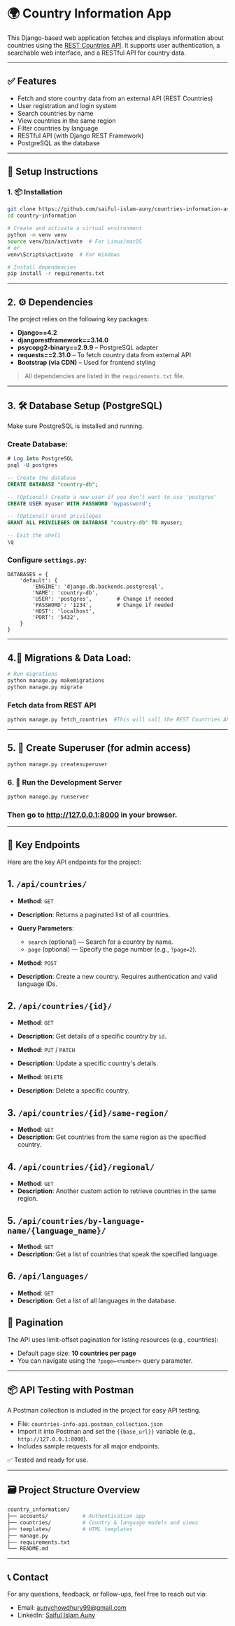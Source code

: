# 🌍 Country Information App

This Django-based web application fetches and displays information about countries using the [REST Countries API](https://restcountries.com/v3.1/all). It supports user authentication, a searchable web interface, and a RESTful API for country data.

---

## ✅ Features

- Fetch and store country data from an external API (REST Countries)
- User registration and login system
- Search countries by name
- View countries in the same region
- Filter countries by language
- RESTful API (with Django REST Framework)
- PostgreSQL as the database

---

## 🚀 Setup Instructions

### 1. 📦 Installation

```bash
git clone https://github.com/saiful-islam-auny/countries-information-assignment-.git
cd country-information

# Create and activate a virtual environment
python -m venv venv
source venv/bin/activate  # For Linux/macOS
# or
venv\Scripts\activate  # For Windows

# Install dependencies
pip install -r requirements.txt
```

---

## 2. ⚙️ Dependencies

The project relies on the following key packages:

- **Django==4.2**
- **djangorestframework==3.14.0**
- **psycopg2-binary==2.9.9** – PostgreSQL adapter
- **requests==2.31.0** – To fetch country data from external API
- **Bootstrap (via CDN)** – Used for frontend styling

> All dependencies are listed in the `requirements.txt` file.

---

## 3. 🛠️ Database Setup (PostgreSQL)

Make sure PostgreSQL is installed and running.

### Create Database:

```sql
# Log into PostgreSQL
psql -U postgres

-- Create the database
CREATE DATABASE "country-db";

-- (Optional) Create a new user if you don’t want to use 'postgres'
CREATE USER myuser WITH PASSWORD 'mypassword';

-- (Optional) Grant privileges
GRANT ALL PRIVILEGES ON DATABASE "country-db" TO myuser;

-- Exit the shell
\q
```

### Configure `settings.py`:

```
DATABASES = {
    'default': {
        'ENGINE': 'django.db.backends.postgresql',
        'NAME': 'country-db',
        'USER': 'postgres',        # Change if needed
        'PASSWORD': '1234',        # Change if needed
        'HOST': 'localhost',
        'PORT': '5432',
    }
}
```

---

## 4.🧱 Migrations & Data Load:

```bash
# Run migrations
python manage.py makemigrations
python manage.py migrate
```

### Fetch data from REST API

```bash
python manage.py fetch_countries  #This will call the REST Countries API and populate the database with real-time data.
```

---

## 5. 👤 Create Superuser (for admin access)

```bash
python manage.py createsuperuser
```

### 6. 🚦 Run the Development Server

```bash
python manage.py runserver
```

### Then go to http://127.0.0.1:8000 in your browser.

---

## 🔑 Key Endpoints

Here are the key API endpoints for the project:

## 1. `/api/countries/`

- **Method**: `GET`
- **Description**: Returns a paginated list of all countries.
- **Query Parameters**:

  - `search` (optional) — Search for a country by name.
  - `page` (optional) — Specify the page number (e.g., `?page=2`).

- **Method**: `POST`
- **Description**: Create a new country. Requires authentication and valid language IDs.

## 2. `/api/countries/{id}/`

- **Method**: `GET`
- **Description**: Get details of a specific country by `id`.

- **Method**: `PUT` / `PATCH`
- **Description**: Update a specific country's details.

- **Method**: `DELETE`
- **Description**: Delete a specific country.

## 3. `/api/countries/{id}/same-region/`

- **Method**: `GET`
- **Description**: Get countries from the same region as the specified country.

## 4. `/api/countries/{id}/regional/`

- **Method**: `GET`
- **Description**: Another custom action to retrieve countries in the same region.

## 5. `/api/countries/by-language-name/{language_name}/`

- **Method**: `GET`
- **Description**: Get a list of countries that speak the specified language.

## 6. `/api/languages/`

- **Method**: `GET`
- **Description**: Get a list of all languages in the database.

## 📄 Pagination

The API uses limit-offset pagination for listing resources (e.g., countries):

- Default page size: **10 countries per page**
- You can navigate using the `?page=<number>` query parameter.

---

## 📦 API Testing with Postman

A Postman collection is included in the project for easy API testing.

- File: `countries-info-api.postman_collection.json`
- Import it into Postman and set the `{{base_url}}` variable (e.g., `http://127.0.0.1:8000`).
- Includes sample requests for all major endpoints.

✅ Tested and ready for use.

---


## 🗃️ Project Structure Overview

```bash
country_information/
├── accounts/           # Authentication app
├── countries/          # Country & language models and views
├── templates/          # HTML templates
├── manage.py
├── requirements.txt
└── README.md
```

---

## 📞 Contact

For any questions, feedback, or follow-ups, feel free to reach out via:

- Email: [aunychowdhury99@gmail.com](mailto:aunychowdhury99@gmail.com)
- LinkedIn: [Saiful Islam Auny](https://www.linkedin.com/in/saiful-islam-auny/)
